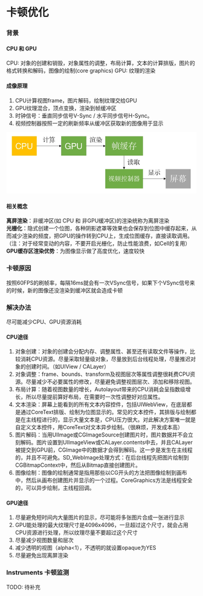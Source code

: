 # 卡顿优化

### 背景
#### CPU 和 GPU
CPU: 对象的创建和销毁，对象属性的调整，布局计算，文本的计算排版，图片的格式转换和解码，图像的绘制(core graphics)
GPU: 纹理的渲染

#### 成像原理
1. CPU计算视图frame，图片解码，绘制纹理交给GPU
2. GPU纹理混合，顶点变换，渲染到帧缓冲区
3. 时钟信号：垂直同步信号V-Sync / 水平同步信号H-Sync。
4. 视频控制器按照一定的刷新频率从缓冲区获取新的图像用于显示

![成像原理](https://github.com/HHeFFFeng/Interview-iOS/blob/main/docs/media/16456699627636.jpg)

#### 相关概念
**离屏渲染**：非缓冲区(如 CPU 和 非GPU缓冲区)的渲染统称为离屏渲染</br>
**光栅化**：隐式创建一个位图，各种阴影遮罩等效果也会保存到位图中缓存起来，从而减少渲染的频度，把GPU的操作转到CPU上，生成位图缓存，直接读取调用。（注：对于经常变动的内容，不要开启光栅化，防止性能浪费，如Cell的复用）</br>
**GPU缓存区渲染优势**：为图像显示做了高度优化，速度较快</br>

### 卡顿原因
按照60FPS的刷帧率，每隔16ms就会有一次VSync信号，如果下个VSync信号来的时候，新的图像还没渲染到缓冲区就会造成卡顿

### 解决办法
尽可能减少CPU、GPU资源消耗

#### CPU途径
1. 对象创建：对象的创建会分配内存、调整属性、甚至还有读取文件等操作，比较消耗CPU资源。尽量采取轻量级对象，尽量放到后台线程处理，尽量推迟对象的创建时间。（如UIView / CALayer）
2. 对象调整：frame、bounds、transform及视图层次等属性调整很耗费CPU资源。尽量减少不必要属性的修改，尽量避免调整视图层次、添加和移除视图。
3. 布局计算：随着视图数量的增长，Autolayout带来的CPU消耗会呈指数级增长，所以尽量提前算好布局，在需要时一次性调整好对应属性。
4. 文本渲染：屏幕上能看到的所有文本内容控件，包括UIWebView，在底层都是通过CoreText排版、绘制为位图显示的。常见的文本控件，其排版与绘制都是在主线程进行的，显示大量文本是，CPU压力很大。对此解决方案唯一就是自定义文本控件，用CoreText对文本异步绘制。（很麻烦，开发成本高）
5. 图片解码：当用UIImage或CGImageSource创建图片时，图片数据并不会立刻解码。图片设置到UIImageView或CALayer.contents中去，并且CALayer被提交到GPU前，CGImage中的数据才会得到解码。这一步是发生在主线程的，并且不可避免。SD_WebImage处理方式：在后台线程先把图片绘制到CGBitmapContext中，然后从Bitmap直接创建图片。
6. 图像绘制：图像的绘制通常是指用那些以CG开头的方法把图像绘制到画布中，然后从画布创建图片并显示的一个过程。CoreGraphics方法是线程安全的，可以异步绘制，主线程回调。

#### GPU途径
1. 尽量避免短时间内大量图片的显示，尽可能将多张图片合成一张进行显示
2. GPU能处理的最大纹理尺寸是4096x4096，一旦超过这个尺寸，就会占用CPU资源进行处理，所以纹理尽量不要超过这个尺寸
3. 尽量减少视图数量和层次
4. 减少透明的视图（alpha<1），不透明的就设置opaque为YES
5. 尽量避免出现离屏渲染
 
### Instruments 卡顿监测
TODO: 待补充
